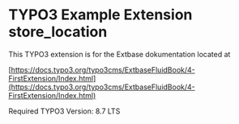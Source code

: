 # TYPO3 Example Extension store_location

This TYPO3 extension is for the Extbase dokumentation located at

[https://docs.typo3.org/typo3cms/ExtbaseFluidBook/4-FirstExtension/Index.html](https://docs.typo3.org/typo3cms/ExtbaseFluidBook/4-FirstExtension/Index.html)
 
Required TYPO3 Version: 8.7 LTS
